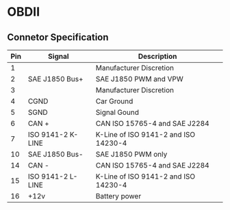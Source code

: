 # OBDII

## Connetor Specification

| Pin | Signal            | Description                          |
|-----|-------------------|--------------------------------------|
| 1   |                   | Manufacturer Discretion              |
| 2   | SAE J1850 Bus+    | SAE J1850 PWM and VPW                |
| 3   |                   | Manufacturer Discretion              |
| 4   | CGND              | Car Ground                           |
| 5   | SGND              | Signal Gound                         |
| 6   | CAN +             | CAN ISO 15765-4 and SAE J2284        |
| 7   | ISO 9141-2 K-LINE | K-Line of ISO 9141-2 and ISO 14230-4 |
| 10  | SAE J1850 Bus-    | SAE J1850 PWM only                   |
| 14  | CAN -             | CAN ISO 15765-4 and SAE J2284        |
| 15  | ISO 9141-2 L-LINE | K-Line of ISO 9141-2 and ISO 14230-4 |
| 16  | +12v              | Battery power                        |
